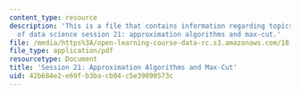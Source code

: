 ```yaml
---
content_type: resource
description: 'This is a file that contains information regarding topics in mathematics
  of data science session 21: approximation algorithms and max-cut.'
file: /media/https%3A/open-learning-course-data-rc.s3.amazonaws.com/18-s096-topics-in-mathematics-of-data-science-fall-2015/42b684e2e69fb3bacb04c5e39090573c_MIT18_S096F15_Ses21.pdf
file_type: application/pdf
resourcetype: Document
title: 'Session 21: Approximation Algorithms and Max-Cut'
uid: 42b684e2-e69f-b3ba-cb04-c5e39090573c
---
```

